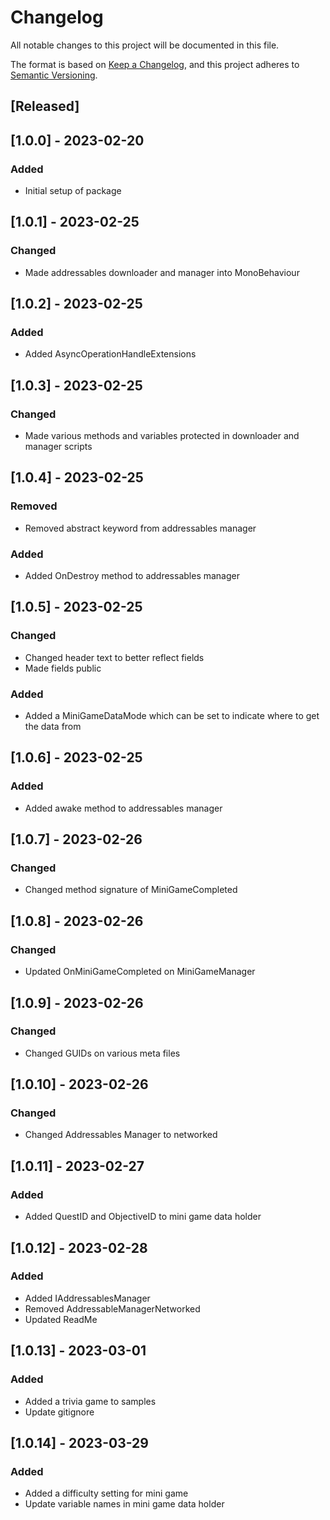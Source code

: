 # Changelog
All notable changes to this project will be documented in this file.

The format is based on [Keep a Changelog](https://keepachangelog.com/en/1.0.0/),
and this project adheres to [Semantic Versioning](https://semver.org/spec/v2.0.0.html).

## [Released]

## [1.0.0] - 2023-02-20
### Added
- Initial setup of package

## [1.0.1] - 2023-02-25
### Changed
- Made addressables downloader and manager into MonoBehaviour 

## [1.0.2] - 2023-02-25
### Added
- Added AsyncOperationHandleExtensions

## [1.0.3] - 2023-02-25
### Changed
- Made various methods and variables protected in downloader and manager scripts

## [1.0.4] - 2023-02-25
### Removed
- Removed abstract keyword from addressables manager

### Added
- Added OnDestroy method to addressables manager

## [1.0.5] - 2023-02-25
### Changed
- Changed header text to better reflect fields
- Made fields public

### Added
- Added a MiniGameDataMode which can be set to indicate where to get the data from

## [1.0.6] - 2023-02-25
### Added
- Added awake method to addressables manager

## [1.0.7] - 2023-02-26
### Changed
- Changed method signature of MiniGameCompleted

## [1.0.8] - 2023-02-26
### Changed
- Updated OnMiniGameCompleted on MiniGameManager

## [1.0.9] - 2023-02-26
### Changed
- Changed GUIDs on various meta files

## [1.0.10] - 2023-02-26
### Changed
- Changed Addressables Manager to networked

## [1.0.11] - 2023-02-27
### Added
- Added QuestID and ObjectiveID to mini game data holder

## [1.0.12] - 2023-02-28
### Added
- Added IAddressablesManager
- Removed AddressableManagerNetworked
- Updated ReadMe

## [1.0.13] - 2023-03-01
### Added
- Added a trivia game to samples
- Update gitignore

## [1.0.14] - 2023-03-29
### Added
- Added a difficulty setting for mini game
- Update variable names in mini game data holder